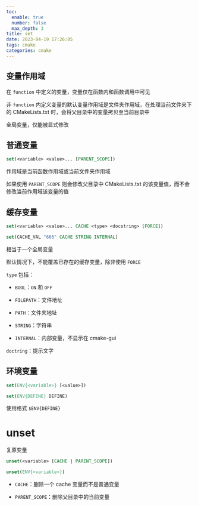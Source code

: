 ```yaml
---
toc:
  enable: true
  number: false
  max_depth: 3
title: set
date: 2023-04-19 17:26:05
tags: cmake
categories: cmake
---
```


## 变量作用域

在 `function` 中定义的变量，变量仅在函数内和函数调用中可见

非 `function` 内定义变量的默认变量作用域是文件夹作用域，在处理当前文件夹下的 CMakeLists.txt 时，会将父目录中的变量拷贝至当前目录中

全局变量，仅能被显式修改

## 普通变量

```cmake
set(<variable> <value>... [PARENT_SCOPE])
```

作用域是当前函数作用域或当前文件夹作用域

如果使用 `PARENT_SCOPE` 则会修改父目录中 CMakeLists.txt 的该变量值，而不会修改当前作用域该变量的值

## 缓存变量

```cmake
set(<variable> <value>... CACHE <type> <docstring> [FORCE])

set(CACHE_VAL "666" CACHE STRING INTERNAL)
```

相当于一个全局变量

默认情况下，不能覆盖已存在的缓存变量，除非使用 `FORCE`

`type` 包括：

- `BOOL`：`ON` 和 `OFF`

- `FILEPATH`：文件地址

- `PATH`：文件夹地址

- `STRING`：字符串

- `INTERNAL`：内部变量，不显示在 cmake-gui 

`doctring`：提示文字

## 环境变量

```cmake
set(ENV{<variable>} [<value>])

set(ENV{DEFINE} DEFINE)
```

使用格式 `$ENV{DEFINE}`

# unset

复原变量

```cmake
unset(<variable> [CACHE | PARENT_SCOPE])

unset(ENV{<variable>})
```

- `CACHE`：删除一个 cache 变量而不是普通变量

- `PARENT_SCOPE`：删除父目录中的当前变量